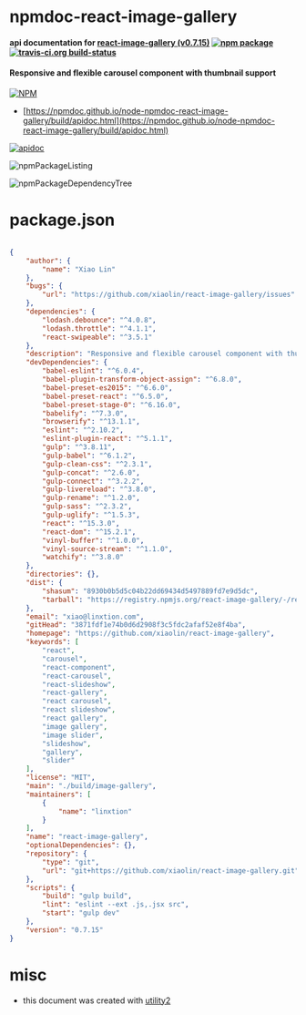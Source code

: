 # npmdoc-react-image-gallery

#### api documentation for  [react-image-gallery (v0.7.15)](https://github.com/xiaolin/react-image-gallery)  [![npm package](https://img.shields.io/npm/v/npmdoc-react-image-gallery.svg?style=flat-square)](https://www.npmjs.org/package/npmdoc-react-image-gallery) [![travis-ci.org build-status](https://api.travis-ci.org/npmdoc/node-npmdoc-react-image-gallery.svg)](https://travis-ci.org/npmdoc/node-npmdoc-react-image-gallery)

#### Responsive and flexible carousel component with thumbnail support

[![NPM](https://nodei.co/npm/react-image-gallery.png?downloads=true&downloadRank=true&stars=true)](https://www.npmjs.com/package/react-image-gallery)

- [https://npmdoc.github.io/node-npmdoc-react-image-gallery/build/apidoc.html](https://npmdoc.github.io/node-npmdoc-react-image-gallery/build/apidoc.html)

[![apidoc](https://npmdoc.github.io/node-npmdoc-react-image-gallery/build/screenCapture.buildCi.browser.%252Ftmp%252Fbuild%252Fapidoc.html.png)](https://npmdoc.github.io/node-npmdoc-react-image-gallery/build/apidoc.html)

![npmPackageListing](https://npmdoc.github.io/node-npmdoc-react-image-gallery/build/screenCapture.npmPackageListing.svg)

![npmPackageDependencyTree](https://npmdoc.github.io/node-npmdoc-react-image-gallery/build/screenCapture.npmPackageDependencyTree.svg)



# package.json

```json

{
    "author": {
        "name": "Xiao Lin"
    },
    "bugs": {
        "url": "https://github.com/xiaolin/react-image-gallery/issues"
    },
    "dependencies": {
        "lodash.debounce": "^4.0.8",
        "lodash.throttle": "^4.1.1",
        "react-swipeable": "^3.5.1"
    },
    "description": "Responsive and flexible carousel component with thumbnail support",
    "devDependencies": {
        "babel-eslint": "^6.0.4",
        "babel-plugin-transform-object-assign": "^6.8.0",
        "babel-preset-es2015": "^6.6.0",
        "babel-preset-react": "^6.5.0",
        "babel-preset-stage-0": "^6.16.0",
        "babelify": "^7.3.0",
        "browserify": "^13.1.1",
        "eslint": "^2.10.2",
        "eslint-plugin-react": "^5.1.1",
        "gulp": "^3.8.11",
        "gulp-babel": "^6.1.2",
        "gulp-clean-css": "^2.3.1",
        "gulp-concat": "^2.6.0",
        "gulp-connect": "^3.2.2",
        "gulp-livereload": "^3.8.0",
        "gulp-rename": "^1.2.0",
        "gulp-sass": "^2.3.2",
        "gulp-uglify": "^1.5.3",
        "react": "^15.3.0",
        "react-dom": "^15.2.1",
        "vinyl-buffer": "^1.0.0",
        "vinyl-source-stream": "^1.1.0",
        "watchify": "^3.8.0"
    },
    "directories": {},
    "dist": {
        "shasum": "8930b0b5d5c04b22dd69434d5497889fd7e9d5dc",
        "tarball": "https://registry.npmjs.org/react-image-gallery/-/react-image-gallery-0.7.15.tgz"
    },
    "email": "xiao@linxtion.com",
    "gitHead": "3871fdf1e74b0d6d2908f3c5fdc2afaf52e8f4ba",
    "homepage": "https://github.com/xiaolin/react-image-gallery",
    "keywords": [
        "react",
        "carousel",
        "react-component",
        "react-carousel",
        "react-slideshow",
        "react-gallery",
        "react carousel",
        "react slideshow",
        "react gallery",
        "image gallery",
        "image slider",
        "slideshow",
        "gallery",
        "slider"
    ],
    "license": "MIT",
    "main": "./build/image-gallery",
    "maintainers": [
        {
            "name": "linxtion"
        }
    ],
    "name": "react-image-gallery",
    "optionalDependencies": {},
    "repository": {
        "type": "git",
        "url": "git+https://github.com/xiaolin/react-image-gallery.git"
    },
    "scripts": {
        "build": "gulp build",
        "lint": "eslint --ext .js,.jsx src",
        "start": "gulp dev"
    },
    "version": "0.7.15"
}
```



# misc
- this document was created with [utility2](https://github.com/kaizhu256/node-utility2)
